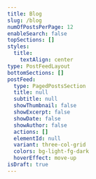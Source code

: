 ```yaml
---
title: Blog
slug: /blog
numOfPostsPerPage: 12
enableSearch: false
topSections: []
styles:
  title:
    textAlign: center
type: PostFeedLayout
bottomSections: []
postFeed:
  type: PagedPostsSection
  title: null
  subtitle: null
  showThumbnail: false
  showExcerpt: false
  showDate: false
  showAuthor: false
  actions: []
  elementId: null
  variant: three-col-grid
  colors: bg-light-fg-dark
  hoverEffect: move-up
isDraft: true
---
```

